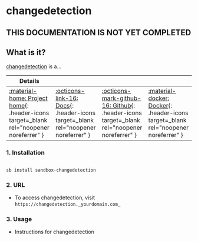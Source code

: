 # changedetection

## THIS DOCUMENTATION IS NOT YET COMPLETED

## What is it?

[changedetection](https://changedetection.url) is a...

| Details     |             |             |             |
|-------------|-------------|-------------|-------------|
| [:material-home: Project home](https://changedetection.url){: .header-icons target=_blank rel="noopener noreferrer" } | [:octicons-link-16: Docs](https://changedetection.docs.url){: .header-icons target=_blank rel="noopener noreferrer" } | [:octicons-mark-github-16: Github](https://github.com/changedetection/changedetection){: .header-icons target=_blank rel="noopener noreferrer" } | [:material-docker: Docker](https://hub.docker.com/r/changedetection/changedetection){: .header-icons target=_blank rel="noopener noreferrer" }|

### 1. Installation

``` shell

sb install sandbox-changedetection

```

### 2. URL

- To access changedetection, visit `https://changedetection._yourdomain.com_`

### 3. Usage

- Instructions for changedetection
